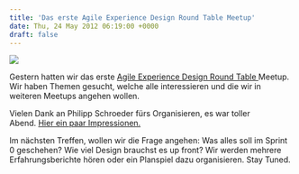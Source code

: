 ```yaml
---
title: 'Das erste Agile Experience Design Round Table Meetup'
date: Thu, 24 May 2012 06:19:00 +0000
draft: false
---
```


![](https://phaven-prod.s3.amazonaws.com/files/image_part/asset/697735/dhSB8XNkD9sctC4SjA53MRwKhVU/highres_122464572.jpeg)

Gestern hatten wir das erste [Agile Experience Design Round Table ](http://www.meetup.com/Agile-Experience-Design-Switzerland/events/61080662/)Meetup. Wir haben Themen gesucht, welche alle interessieren und die wir in weiteren Meetups angehen wollen.

Vielen Dank an Philipp Schroeder fürs Organisieren, es war toller Abend. [Hier ein paar Impressionen.](http://www.meetup.com/Agile-Experience-Design-Switzerland/photos/8482572/#122464572)

Im nächsten Treffen, wollen wir die Frage angehen: Was alles soll im Sprint 0 geschehen? Wie viel Design brauchst es up front? Wir werden mehrere Erfahrungsberichte hören oder ein Planspiel dazu organisieren. Stay Tuned.